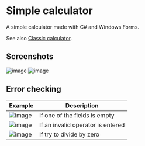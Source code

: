 # Simple calculator

A simple calculator made with C# and Windows Forms.

See also [Classic calculator](https://github.com/jaroshevskii/classic-calculator-win-forms).

## Screenshots

![image](https://user-images.githubusercontent.com/72662383/190512825-8293bf08-957d-45d6-af52-4c643ee1287a.png)
![image](https://user-images.githubusercontent.com/72662383/190512905-5d04caac-b375-4c64-8b5e-87cabc6f64d2.png)

## Error checking

| Example                                                                                                         | Description                       |
| --------------------------------------------------------------------------------------------------------------- | --------------------------------- |
| ![image](https://user-images.githubusercontent.com/72662383/190513627-17be78cb-6ef4-42ab-9a97-654a58ab492e.png) | If one of the fields is empty     |
| ![image](https://user-images.githubusercontent.com/72662383/190513726-2e2a3e8f-c5c4-420c-9b4f-8cba0dd2d346.png) | If an invalid operator is entered |
| ![image](https://user-images.githubusercontent.com/72662383/190513829-86d4b557-17b3-4cf8-a281-e489adcdc861.png) | If try to divide by zero          |
